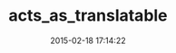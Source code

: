 ---
layout: post
title:  "acts_as_translatable"
repo:   "lassebunk/acts_as_translatable"
date:   2015-02-18 17:14:22
gemurl: http://github.com/lassebunk/acts_as_translatable
---